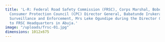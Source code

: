 ```yaml
---
title: 'L-R: Federal Road Safety Commission (FRSC), Corps Marshal, Boboye Oyeyemi;
  Consumer Protection Council (CPC) Director General, Babatunde Irukera; and CPC Director,
  Surveillance and Enforcement, Mrs Leke Ogundipe during the Director General’s visit
  to FRSC Headquarters in Abuja.'
image: "/uploads/frsc-01.jpg"
dimensions: 1012x675
---
```


